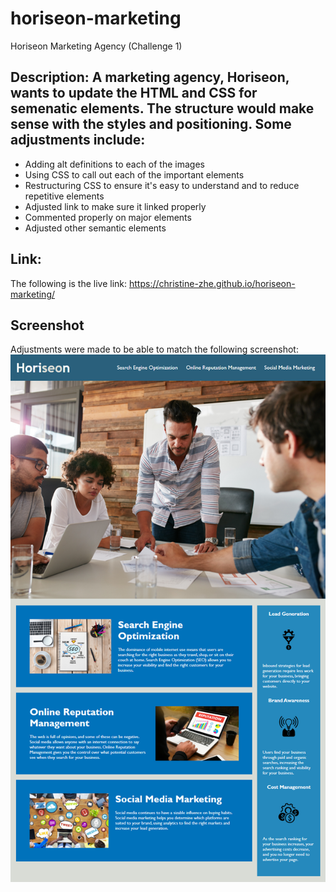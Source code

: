 # horiseon-marketing
Horiseon Marketing Agency (Challenge 1)
## Description: A marketing agency, Horiseon, wants to update the HTML and CSS for semenatic elements. The structure would make sense with the styles and positioning. Some adjustments include: 
* Adding alt definitions to each of the images
* Using CSS to call out each of the important elements
* Restructuring CSS to ensure it's easy to understand and to reduce repetitive elements
* Adjusted link to make sure it linked properly
* Commented properly on major elements
* Adjusted other semantic elements

## Link: 
The following is the live link:
https://christine-zhe.github.io/horiseon-marketing/

## Screenshot
Adjustments were made to be able to match the following screenshot: 
<img src ="./assets/images/01-html-css-git-homework-demo.png"/>


